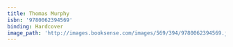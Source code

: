 ```yaml
---
title: Thomas Murphy
isbn: '9780062394569'
binding: Hardcover
image_path: 'http://images.booksense.com/images/569/394/9780062394569.jpg'
---
```


